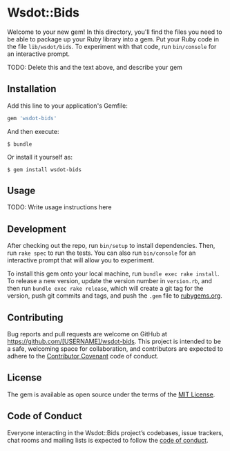 # Wsdot::Bids

Welcome to your new gem! In this directory, you'll find the files you need to be able to package up your Ruby library into a gem. Put your Ruby code in the file `lib/wsdot/bids`. To experiment with that code, run `bin/console` for an interactive prompt.

TODO: Delete this and the text above, and describe your gem

## Installation

Add this line to your application's Gemfile:

```ruby
gem 'wsdot-bids'
```

And then execute:

    $ bundle

Or install it yourself as:

    $ gem install wsdot-bids

## Usage

TODO: Write usage instructions here

## Development

After checking out the repo, run `bin/setup` to install dependencies. Then, run `rake spec` to run the tests. You can also run `bin/console` for an interactive prompt that will allow you to experiment.

To install this gem onto your local machine, run `bundle exec rake install`. To release a new version, update the version number in `version.rb`, and then run `bundle exec rake release`, which will create a git tag for the version, push git commits and tags, and push the `.gem` file to [rubygems.org](https://rubygems.org).

## Contributing

Bug reports and pull requests are welcome on GitHub at https://github.com/[USERNAME]/wsdot-bids. This project is intended to be a safe, welcoming space for collaboration, and contributors are expected to adhere to the [Contributor Covenant](http://contributor-covenant.org) code of conduct.

## License

The gem is available as open source under the terms of the [MIT License](http://opensource.org/licenses/MIT).

## Code of Conduct

Everyone interacting in the Wsdot::Bids project’s codebases, issue trackers, chat rooms and mailing lists is expected to follow the [code of conduct](https://github.com/[USERNAME]/wsdot-bids/blob/master/CODE_OF_CONDUCT.md).
